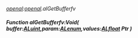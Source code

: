 _[openal](../../modules/openal/openal-module.md):[openal](../../modules/openal/openal-module.md).alGetBufferfv_
##### Function alGetBufferfv:Void( buffer:[ALuint](../../modules/openal/openal-aluint.md),param:[ALenum](../../modules/openal/openal-alenum.md),values:[ALfloat](../../modules/openal/openal-alfloat.md) Ptr )
